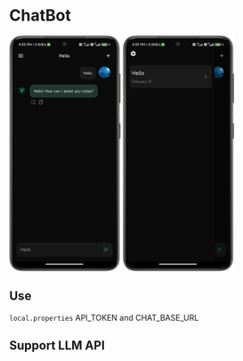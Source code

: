 # ChatBot

<p>
<img src="https://github.com/obelieve/ChatBot/blob/main/screenshot/screenshot_1.png" alt="Image1" width="200"/>
<img src="https://github.com/obelieve/ChatBot/blob/main/screenshot/screenshot_2.png" alt="Image2" width="200"/>
</p>

## Use
`local.properties` API_TOKEN and CHAT_BASE_URL

## Support LLM API